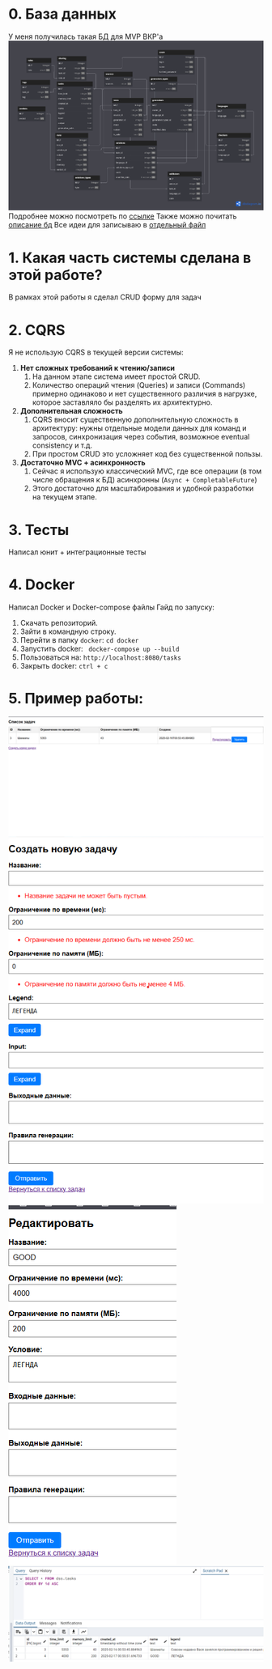 # 0. База данных
У меня получилась такая БД для MVP ВКР'а
![База данных](./draft/assets/diagrams/db.png)
Подробнее можно посмотреть по [ссылке](https://dbdiagram.io/d/DIP-67b0b7ec263d6cf9a044f2dc) 
Также можно почитать [описание бд](./draft/datamodel/model.md)
Все идеи для записываю в [отдельный файл](./draft/ideas.md)

# 1. Какая часть системы сделана в этой работе?
В рамках этой работы я сделал CRUD форму для задач

# 2. CQRS 
Я не использую CQRS в текущей версии системы:
1. **Нет сложных требований к чтению/записи**
   1. На данном этапе система имеет простой CRUD.
   2. Количество операций чтения (Queries) и записи (Commands) примерно одинаково и нет существенного различия в нагрузке,
   которое заставляло бы разделять их архитектурно.
2. **Дополнительная сложность**
   1. CQRS вносит существенную дополнительную сложность в архитектуру: нужны отдельные модели данных для команд и запросов,
   синхронизация через события, возможное eventual consistency и т.д.
   2. При простом CRUD это усложняет код без существенной пользы.
3. **Достаточно MVC + асинхронность**
   1. Сейчас я использую классический MVC, где все операции (в том числе обращения к БД) асинхронны (`Async + CompletableFuture`)
   2. Этого достаточно для масштабирования и удобной разработки на текущем этапе.

# 3. Тесты
Написал юнит + интеграционные тесты

# 4. Docker
Написал Docker и Docker-compose файлы
Гайд по запуску:
1. Скачать репозиторий.
2. Зайти в командную строку.
3. Перейти в папку `docker`: `cd docker`
4. Запустить docker: ` docker-compose up --build`
5. Пользоваться на: `http://localhost:8080/tasks`
6. Закрыть docker: `ctrl + c`


# 5. Пример работы:
![tasks](./draft/assets/screnshots/tasklist.png) 
![tasks](./draft/assets/screnshots/badceatetask.png) 
![tasks](./draft/assets/screnshots/edittask.png)
![tasks](./draft/assets/screnshots/dbtask.png) 






